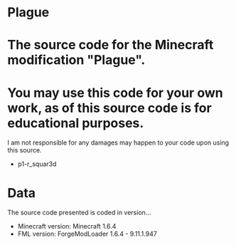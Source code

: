 Plague
======

The source code for the Minecraft modification "Plague".
=
You may use this code for your own work, as of this source code is for educational purposes.
=
I am not responsible for any damages may happen to your code upon using this source.

- p1-r_squar3d

Data
======

The source code presented is coded in version...

- Minecraft version: Minecraft 1.6.4
- FML version: ForgeModLoader 1.6.4 - 9.11.1.947
